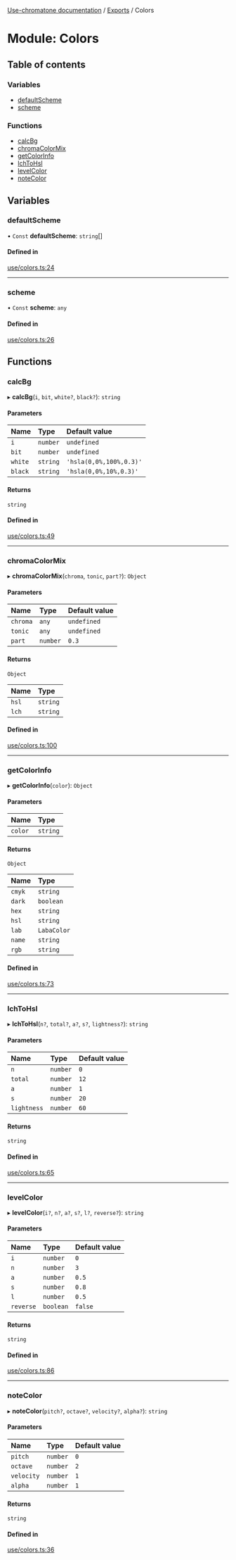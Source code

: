 [Use-chromatone documentation](../README.md) / [Exports](../modules.md) / Colors

# Module: Colors

## Table of contents

### Variables

- [defaultScheme](Colors.md#defaultscheme)
- [scheme](Colors.md#scheme)

### Functions

- [calcBg](Colors.md#calcbg)
- [chromaColorMix](Colors.md#chromacolormix)
- [getColorInfo](Colors.md#getcolorinfo)
- [lchToHsl](Colors.md#lchtohsl)
- [levelColor](Colors.md#levelcolor)
- [noteColor](Colors.md#notecolor)

## Variables

### defaultScheme

• `Const` **defaultScheme**: `string`[]

#### Defined in

[use/colors.ts:24](https://github.com/chromatone/chromatone.center/blob/a50ab21b4/use/colors.ts#L24)

___

### scheme

• `Const` **scheme**: `any`

#### Defined in

[use/colors.ts:26](https://github.com/chromatone/chromatone.center/blob/a50ab21b4/use/colors.ts#L26)

## Functions

### calcBg

▸ **calcBg**(`i`, `bit`, `white?`, `black?`): `string`

#### Parameters

| Name | Type | Default value |
| :------ | :------ | :------ |
| `i` | `number` | `undefined` |
| `bit` | `number` | `undefined` |
| `white` | `string` | `'hsla(0,0%,100%,0.3)'` |
| `black` | `string` | `'hsla(0,0%,10%,0.3)'` |

#### Returns

`string`

#### Defined in

[use/colors.ts:49](https://github.com/chromatone/chromatone.center/blob/a50ab21b4/use/colors.ts#L49)

___

### chromaColorMix

▸ **chromaColorMix**(`chroma`, `tonic`, `part?`): `Object`

#### Parameters

| Name | Type | Default value |
| :------ | :------ | :------ |
| `chroma` | `any` | `undefined` |
| `tonic` | `any` | `undefined` |
| `part` | `number` | `0.3` |

#### Returns

`Object`

| Name | Type |
| :------ | :------ |
| `hsl` | `string` |
| `lch` | `string` |

#### Defined in

[use/colors.ts:100](https://github.com/chromatone/chromatone.center/blob/a50ab21b4/use/colors.ts#L100)

___

### getColorInfo

▸ **getColorInfo**(`color`): `Object`

#### Parameters

| Name | Type |
| :------ | :------ |
| `color` | `string` |

#### Returns

`Object`

| Name | Type |
| :------ | :------ |
| `cmyk` | `string` |
| `dark` | `boolean` |
| `hex` | `string` |
| `hsl` | `string` |
| `lab` | `LabaColor` |
| `name` | `string` |
| `rgb` | `string` |

#### Defined in

[use/colors.ts:73](https://github.com/chromatone/chromatone.center/blob/a50ab21b4/use/colors.ts#L73)

___

### lchToHsl

▸ **lchToHsl**(`n?`, `total?`, `a?`, `s?`, `lightness?`): `string`

#### Parameters

| Name | Type | Default value |
| :------ | :------ | :------ |
| `n` | `number` | `0` |
| `total` | `number` | `12` |
| `a` | `number` | `1` |
| `s` | `number` | `20` |
| `lightness` | `number` | `60` |

#### Returns

`string`

#### Defined in

[use/colors.ts:65](https://github.com/chromatone/chromatone.center/blob/a50ab21b4/use/colors.ts#L65)

___

### levelColor

▸ **levelColor**(`i?`, `n?`, `a?`, `s?`, `l?`, `reverse?`): `string`

#### Parameters

| Name | Type | Default value |
| :------ | :------ | :------ |
| `i` | `number` | `0` |
| `n` | `number` | `3` |
| `a` | `number` | `0.5` |
| `s` | `number` | `0.8` |
| `l` | `number` | `0.5` |
| `reverse` | `boolean` | `false` |

#### Returns

`string`

#### Defined in

[use/colors.ts:86](https://github.com/chromatone/chromatone.center/blob/a50ab21b4/use/colors.ts#L86)

___

### noteColor

▸ **noteColor**(`pitch?`, `octave?`, `velocity?`, `alpha?`): `string`

#### Parameters

| Name | Type | Default value |
| :------ | :------ | :------ |
| `pitch` | `number` | `0` |
| `octave` | `number` | `2` |
| `velocity` | `number` | `1` |
| `alpha` | `number` | `1` |

#### Returns

`string`

#### Defined in

[use/colors.ts:36](https://github.com/chromatone/chromatone.center/blob/a50ab21b4/use/colors.ts#L36)
